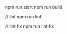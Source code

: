 npm run start 
npm run build 


// lint
npm run lint 

// lint fix 
npm run lint:fix
<!-- dummy -->
